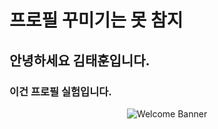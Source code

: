 # 프로필 꾸미기는 못 참지
## 안녕하세요 김태훈입니다.
### 이건 프로필 실험입니다.
<p align="center">
  <img src="https://raw.githubusercontent.com/username/username/main/asset/proimg.png" alt="Welcome Banner" />
</p>

<!--
**flyingeastbird/flyingeastbird** is a ✨ _special_ ✨ repository because its `README.md` (this file) appears on your GitHub profile.

Here are some ideas to get you started:

- 🔭 I’m currently working on ...
- 🌱 I’m currently learning ...
- 👯 I’m looking to collaborate on ...
- 🤔 I’m looking for help with ...
- 💬 Ask me about ...
- 📫 How to reach me: ...
- 😄 Pronouns: ...
- ⚡ Fun fact: ...
-->
